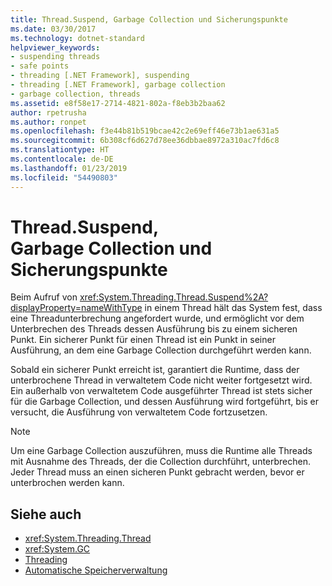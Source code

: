 ```yaml
---
title: Thread.Suspend, Garbage Collection und Sicherungspunkte
ms.date: 03/30/2017
ms.technology: dotnet-standard
helpviewer_keywords:
- suspending threads
- safe points
- threading [.NET Framework], suspending
- threading [.NET Framework], garbage collection
- garbage collection, threads
ms.assetid: e8f58e17-2714-4821-802a-f8eb3b2baa62
author: rpetrusha
ms.author: ronpet
ms.openlocfilehash: f3e44b81b519bcae42c2e69eff46e73b1ae631a5
ms.sourcegitcommit: 6b308cf6d627d78ee36dbbae8972a310ac7fd6c8
ms.translationtype: HT
ms.contentlocale: de-DE
ms.lasthandoff: 01/23/2019
ms.locfileid: "54490803"
---
```

# <a name="threadsuspend-garbage-collection-and-safe-points"></a>Thread.Suspend, Garbage Collection und Sicherungspunkte
Beim Aufruf von <xref:System.Threading.Thread.Suspend%2A?displayProperty=nameWithType> in einem Thread hält das System fest, dass eine Threadunterbrechung angefordert wurde, und ermöglicht vor dem Unterbrechen des Threads dessen Ausführung bis zu einem sicheren Punkt. Ein sicherer Punkt für einen Thread ist ein Punkt in seiner Ausführung, an dem eine Garbage Collection durchgeführt werden kann.  
  
 Sobald ein sicherer Punkt erreicht ist, garantiert die Runtime, dass der unterbrochene Thread in verwaltetem Code nicht weiter fortgesetzt wird. Ein außerhalb von verwaltetem Code ausgeführter Thread ist stets sicher für die Garbage Collection, und dessen Ausführung wird fortgeführt, bis er versucht, die Ausführung von verwaltetem Code fortzusetzen.  
  
> [!NOTE]
>  Um eine Garbage Collection auszuführen, muss die Runtime alle Threads mit Ausnahme des Threads, der die Collection durchführt, unterbrechen. Jeder Thread muss an einen sicheren Punkt gebracht werden, bevor er unterbrochen werden kann.  
  
## <a name="see-also"></a>Siehe auch

- <xref:System.Threading.Thread>
- <xref:System.GC>
- [Threading](../../../docs/standard/threading/index.md)
- [Automatische Speicherverwaltung](../../../docs/standard/automatic-memory-management.md)
